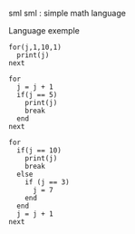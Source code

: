 sml
sml : simple math language

Language exemple
```
for(j,1,10,1)
  print(j)
next
 
for  
  j = j + 1
  if(j == 5)
    print(j)
    break
  end
next

for
  if(j == 10)
    print(j)
    break
  else
    if (j == 3)
      j = 7
    end
  end
  j = j + 1
next
```


